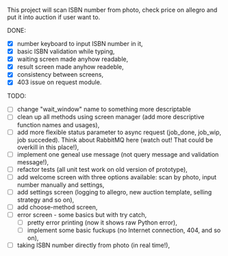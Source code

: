 This project will scan ISBN number from photo, check price on allegro and put it into auction if
user want to.

DONE:
 - [x] number keyboard to input ISBN number in it,
 - [x] basic ISBN validation while typing,
 - [x] waiting screen made anyhow readable,
 - [x] result screen made anyhow readeble,
 - [x] consistency between screens,
 - [x] 403 issue on request module.

TODO:
 - [ ] change "wait_window" name to something more descriptable
 - [ ] clean up all methods using screen manager (add more descriptive function names and usages),
 - [ ] add more flexible status parameter to async request (job_done, job_wip, job succeded). Think about RabbitMQ here (watch out! That could be overkill in this place!),
 - [ ] implement one geneal use message (not query message and validation message!),
 - [ ] refactor tests (all unit test work on old version of prototype),
 - [ ] add welcome screen with three options available: scan by photo, input number manually and settings,
 - [ ] add settings screen (logging to allegro, new auction template, selling strategy and so on),
 - [ ] add choose-method screen,
 - [ ] error screen - some basics but with try catch,
   - [ ] pretty error printing (now it shows raw Python error),
   - [ ] implement some basic fuckups (no Internet connection, 404, and so on),
 - [ ] taking ISBN number directly from photo (in real time!),
